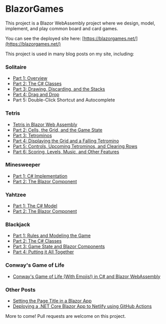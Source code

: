 # BlazorGames

This project is a Blazor WebAssembly project where we design, model, implement, and play common board and card games.

You can see the deployed site here: [https://blazorgames.net/](https://blazorgames.net/)

This project is used in many blog posts on my site, including:

### Solitaire
* [Part 1: Overview](https://exceptionnotfound.net/solitaire-in-blazor-part-1-overview/)
* [Part 2: The C# Classes](https://exceptionnotfound.net/solitaire-in-blazor-part-2-the-csharp-classes/)
* [Part 3: Drawing, Discarding, and the Stacks](https://exceptionnotfound.net/solitaire-in-blazor-part-3-drawing-discarding-and-the-stacks/)
* [Part 4: Drag and Drop](https://exceptionnotfound.net/solitaire-in-blazor-part-4-drag-and-drop/)
* Part 5: Double-Click Shortcut and Autocomplete

### Tetris
* [Tetris in Blazor Web Assembly](https://exceptionnotfound.net/tetris-in-blazor-webassembly/)
* [Part 2: Cells, the Grid, and the Game State](https://exceptionnotfound.net/tetris-in-blazor-part-2-cells-the-grid-and-the-game-state/)
* [Part 3: Tetrominos](https://exceptionnotfound.net/tetris-in-blazor-part-3-tetrominos/)
* [Part 4: Displaying the Grid and a Falling Tetromino](https://exceptionnotfound.net/tetris-in-blazor-part-4-displaying-the-grid-and-a-falling-tetromino/)
* [Part 5: Controls, Upcoming Tetrominos, and Clearing Rows](https://exceptionnotfound.net/tetris-in-blazor-part-5-controls-upcoming-tetrominos-and-clearing-rows/)
* [Part 6: Scoring, Levels, Music, and Other Features](https://exceptionnotfound.net/tetris-in-blazor-part-6-scoring-levels-music-and-other-features/)

### Minesweeper
* [Part 1: C# Implementation](https://exceptionnotfound.net/minesweeper-in-blazor-webassembly-part-1-csharp-implementation/)
* [Part 2: The Blazor Component](https://exceptionnotfound.net/minesweeper-in-blazor-webassembly-part-2-the-blazor-component/)

### Yahtzee
* [Part 1: The C# Model](https://exceptionnotfound.net/yahtzee-in-blazor-webassembly-part-1-the-csharp-model/)
* [Part 2: The Blazor Component](https://exceptionnotfound.net/yahtzee-in-blazor-webassembly-part-2-the-blazor-component/)

### Blackjack
* [Part 1: Rules and Modeling the Game](https://exceptionnotfound.net/blackjack-in-blazor-part-1-rules-and-modeling-the-game/)
* [Part 2: The C# Classes](https://exceptionnotfound.net/blackjack-in-blazor-part-2-the-csharp-classes/)
* [Part 3: Game State and Blazor Components](https://exceptionnotfound.net/blackjack-in-blazor-part-3-game-state-and-blazor-components/)
* [Part 4: Putting it All Together](https://exceptionnotfound.net/blackjack-in-blazor-part-4-putting-it-all-together/)

### Conway's Game of Life
* [Conway's Game of Life (With Emojis!) in C# and Blazor WebAssembly](https://exceptionnotfound.net/conways-game-of-life-with-emojis-in-csharp-and-blazor-webassembly/)

### Other Posts
* [Setting the Page Title in a Blazor App](https://exceptionnotfound.net/setting-the-page-title-in-a-blazor-app-net-core/)
* [Deploying a .NET Core Blazor App to Netlify using GitHub Actions](https://exceptionnotfound.net/deploying-a-net-core-blazor-app-to-netlify-using-github-actions/)

More to come! Pull requests are welcome on this project.

